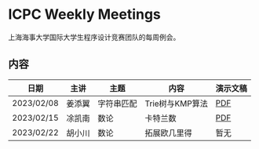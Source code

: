 # ICPC Weekly Meetings

上海海事大学国际大学生程序设计竞赛团队的每周例会。

## 内容

| 日期       | 主讲  | 主题    | 内容          | 演示文稿                                                                                                                                                         |
|----------|-----|-------|-------------|--------------------------------------------------------------------------------------------------------------------------------------------------------------|
| 2023/02/08 | 姜添翼 | 字符串匹配 | Trie树与KMP算法 | [PDF](https://github.com/shmtuaa/icpc-weekly-meetings/blob/main/2023/20230208_%E5%A7%9C%E6%B7%BB%E7%BF%BC_%E5%AD%97%E7%AC%A6%E4%B8%B2%E5%8C%B9%E9%85%8D.pdf) |
| 2023/02/15 | 凃凯南 | 数论  | 卡特兰数        | [PDF](https://github.com/shmtuaa/icpc-weekly-meetings/blob/main/2023/20230215_%E6%B6%82%E5%87%AF%E5%8D%97_%E5%8D%A1%E7%89%B9%E5%85%B0%E6%95%B0.pdf) |
| 2023/02/22 | 胡小川 | 数论  | 拓展欧几里得        | 暂无 |       
